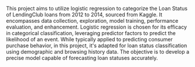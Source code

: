 This project aims to utilize logistic regression to categorize the Loan Status of LendingClub loans from 2012 to 2014, sourced from Kaggle. It encompasses data collection, exploration, model training, performance evaluation, and enhancement. Logistic regression is chosen for its efficacy in categorical classification, leveraging predictor factors to predict the likelihood of an event. While typically applied to predicting consumer purchase behavior, in this project, it's adapted for loan status classification using demographic and browsing history data. The objective is to develop a precise model capable of forecasting loan statuses accurately.

